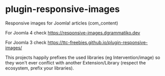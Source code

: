 # plugin-responsive-images
Responsive images for Joomla! articles (com_content)

For Joomla 4 check https://responsive-images.dgrammatiko.dev

For Joomla 3 check https://ttc-freebies.github.io/plugin-responsive-images/


This projects happily prefixes the used libraries (eg Intervention/image) so they won't ever conflict with another Extension/Library (respect the ecosystem, prefix your libraries).
